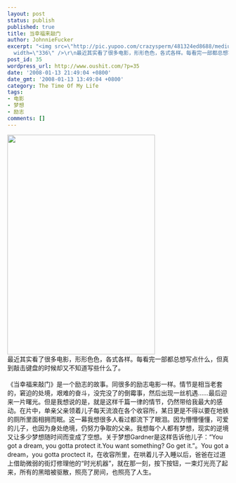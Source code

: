 ```yaml
---
layout: post
status: publish
published: true
title: 当幸福来敲门
author: JohnnieFucker
excerpt: "<img src=\"http://pic.yupoo.com/crazysperm/481324ed8688/medium.jpg\" height=\"500\"
  width=\"336\" />\r\n最近其实看了很多电影，形形色色，各式各样。每看完一部都总想写点什么，但真到敲击键盘的时候却又不知道写些什么了。\r\n"
post_id: 35
wordpress_url: http://www.oushit.com/?p=35
date: '2008-01-13 21:49:04 +0800'
date_gmt: '2008-01-13 13:49:04 +0800'
category: The Time Of My Life
tags:
- 电影
- 梦想
- 励志
comments: []
---
```

<p><img src="http://pic.yupoo.com/crazysperm/481324ed8688/medium.jpg" height="500" width="336" /><br />
最近其实看了很多电影，形形色色，各式各样。每看完一部都总想写点什么，但真到敲击键盘的时候却又不知道写些什么了。<br />
<!--break--><a id="more-35"></a><br />
《当幸福来敲门》是一个励志的故事。同很多的励志电影一样。情节是相当老套的，窘迫的处境，艰难的奋斗，没完没了的倒霉事，然后出现一丝机遇……最后迎来一片曙光。但是我想说的是，就是这样千篇一律的情节，仍然带给我最大的感动。在片中，单亲父亲领着儿子每天流浪在各个收容所，某日更是不得以要在地铁的厕所里面相拥而眠。这一幕我想很多人看过都流下了眼泪。因为懵懵懂懂，可爱的儿子，也因为身处绝境，仍努力争取的父亲。我想每个人都有梦想，现实的逆境又让多少梦想随时间而变成了空想。关于梦想Gardner是这样告诉他儿子：“You got a dream, you gotta protect it.You want something? Go get it.”。You got a dream，you gotta proctect it，在收容所里，在哄着儿子入睡以后，爸爸在过道上借助微弱的街灯修理他的“时光机器”，就在那一刻，按下按钮，一束灯光亮了起来，所有的黑暗被驱散，照亮了房间，也照亮了人生。</p>
